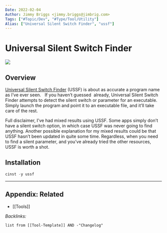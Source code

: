 ```yaml
---
Date: 2022-02-04
Author: Jimmy Briggs <jimmy.briggs@jimbrig.com>
Tags: ["#Topic/Dev", "#Type/Tool/Utility"]
Alias: ["Universal Silent Switch Finder", "ussf"]
---
```


# Universal Silent Switch Finder

![](https://i.imgur.com/jE3DtdE.png)


## Overview

[Universal Silent Switch Finder](https://www.softpedia.com/get/System/Launchers-Shutdown-Tools/Universal-Silent-Switch-Finder.shtml) (USSF) is about as accurate a program name as I’ve ever seen.   If you haven’t guessed  already, Universal Silent Switch Finder attempts to detect the silent switch or parameter for an executable. Simply launch the program and point it to an executable file, and it’ll take care of the rest.

Full disclaimer, I’ve had mixed results using USSF. Some apps simply don’t have a silent switch option, in which case USSF was never going to find anything. Another possible explanation for my mixed results could be that USSF hasn’t been updated in quite some time. Regardless, when you need to find a silent parameter, and you’ve already tried the other resources, USSF is worth a shot.

## Installation

```powershell
cinst -y ussf
```



***

## Appendix: Related

- [[Tools]]

*Backlinks:*

```dataview
list from [[Tool-Template]] AND -"Changelog"
```